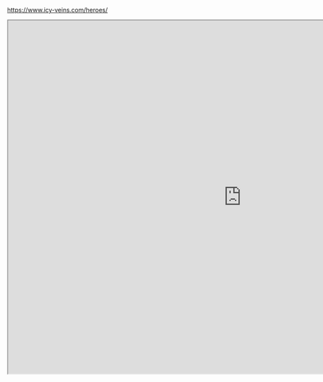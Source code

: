 
https://www.icy-veins.com/heroes/

<iframe src=https://www.icy-veins.com/heroes width="1080" height="820"></iframe>  
